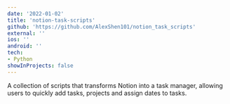 ```yaml
---
date: '2022-01-02'
title: 'notion-task-scripts'
github: 'https://github.com/AlexShen101/notion_task_scripts'
external: ''
ios: ''
android: ''
tech:
- Python
showInProjects: false
---
```


A collection of scripts that transforms Notion into a task manager, allowing users to quickly add tasks, projects and assign dates to tasks.